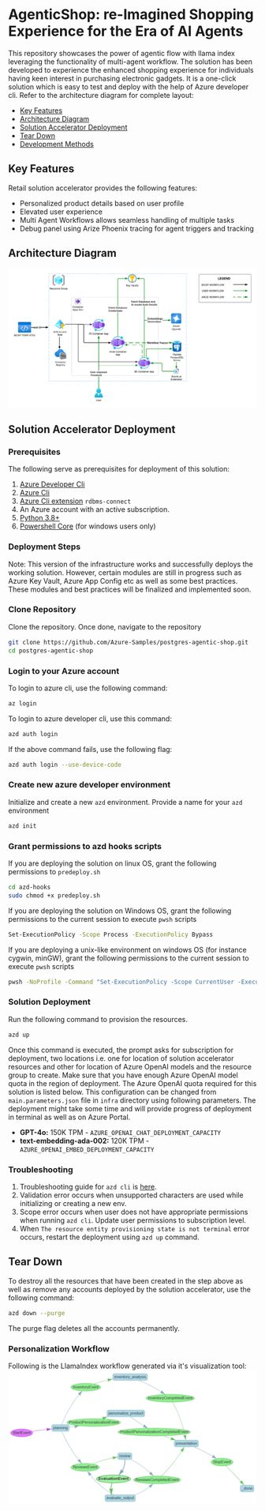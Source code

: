 # AgenticShop: re-Imagined Shopping Experience for the Era of AI Agents
This repository showcases the power of agentic flow with llama index leveraging the functionality of multi-agent workflow. The solution has been developed to experience the enhanced shopping experience for individuals having keen interest in purchasing electronic gadgets. It is a one-click solution which is easy to test and deploy with the help of Azure developer cli. Refer to the architecture diagram for complete layout:

- [Key Features](#key-features)
- [Architecture Diagram](#architecture-Diagram)
- [Solution Accelerator Deployment](#solution-accelerator-deployment)
- [Tear Down](#tear-down)
- [Development Methods](#development-methods)

## Key Features
Retail solution accelerator provides the following features:
- Personalized product details based on user profile
- Elevated user experience
- Multi Agent Workflows allows seamless handling of multiple tasks
- Debug panel using Arize Phoenix tracing for agent triggers and tracking

## Architecture Diagram
![AZURE ARCHITECTURE](./docs/images/arch-diagram.png)



## Solution Accelerator Deployment 
### Prerequisites
The following serve as prerequisites for deployment of this solution:
1. [Azure Developer Cli](https://learn.microsoft.com/en-us/azure/developer/azure-developer-cli/install-azd?tabs=winget-windows%2Cbrew-mac%2Cscript-linux&pivots=os-linux)
2. [Azure Cli](https://learn.microsoft.com/en-us/cli/azure/install-azure-cli)
3. [Azure Cli extension](https://learn.microsoft.com/en-us/cli/azure/azure-cli-extensions-overview) `rdbms-connect`
4. An Azure account with an active subscription.
5. [Python 3.8+](https://www.python.org/downloads/)
6. [Powershell Core](https://learn.microsoft.com/en-us/powershell/scripting/install/installing-powershell-on-windows?view=powershell-7.5) (for windows users only)

### Deployment Steps
Note: This version of the infrastructure works and successfully deploys the working solution. However, certain modules are still in progress such as Azure Key Vault, Azure App Config etc as well as some best practices.
These modules and best practices will be finalized and implemented soon.

### Clone Repository
Clone the repository. Once done, navigate to the repository
```sh
git clone https://github.com/Azure-Samples/postgres-agentic-shop.git
cd postgres-agentic-shop
```

### Login to your Azure account
To login to azure cli, use the following command:
```sh
az login
```
To login to azure developer cli, use this command:
```sh
azd auth login
```
If the above command fails, use the following flag:
```sh
azd auth login --use-device-code
```

### Create new azure developer environment
Initialize and create a new `azd` environment. Provide a name for your `azd` environment
```sh
azd init
```

### Grant permissions to azd hooks scripts
If you are deploying the solution on linux OS, grant the following permissions to `predeploy.sh`
```sh
cd azd-hooks
sudo chmod +x predeploy.sh
```
If you are deploying the solution on Windows OS, grant the following permissions to the current session to execute `pwsh` scripts
```sh
Set-ExecutionPolicy -Scope Process -ExecutionPolicy Bypass
```
If you are deploying a unix-like environment on windows OS (for instance cygwin, minGW), grant the following permissions to the current session to execute `pwsh` scripts
```sh
pwsh -NoProfile -Command "Set-ExecutionPolicy -Scope CurrentUser -ExecutionPolicy Bypass"
```

### Solution Deployment
Run the following command to provision the resources. 
```sh
azd up
```

Once this command is executed, the prompt asks for subscription for deployment, two locations i.e. one for location of solution accelerator resources and other for location of Azure OpenAI models and the resource group to create. 
Make sure that you have enough Azure OpenAI model quota in the region of deployment. The Azure OpenAI quota required for this solution is listed below. This configuration can be changed from `main.parameters.json` file in `infra` directory using following parameters. The deployment might take some time and will provide progress of deployment in terminal as well as on Azure Portal.
- **GPT-4o:** 150K TPM - `AZURE_OPENAI_CHAT_DEPLOYMENT_CAPACITY`
- **text-embedding-ada-002:** 120K TPM - `AZURE_OPENAI_EMBED_DEPLOYMENT_CAPACITY`

### Troubleshooting
1. Troubleshooting guide for `azd cli` is [here](https://learn.microsoft.com/en-us/azure/developer/azure-developer-cli/troubleshoot?tabs=Browser).
2. Validation error occurs when unsupported characters are used while initializing or creating a new env.
3. Scope error occurs when user does not have appropriate permissions when running `azd cli`. Update user permissions to subscription level.
4. When `The resource entity provisioning state is not terminal` error occurs, restart the deployment using `azd up` command.

## Tear Down
To destroy all the resources that have been created in the step above as well as remove any accounts deployed by the solution accelerator, use the following command: 
```sh
azd down --purge
```
The purge flag deletes all the accounts permanently.

### Personalization Workflow
Following is the LlamaIndex workflow generated via it's visualization tool:
![Screenshot](./workflow.png)
